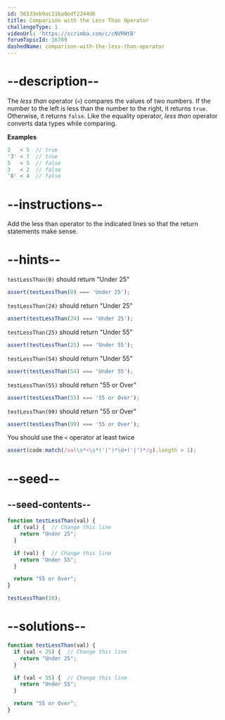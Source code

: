 ```yaml
---
id: 56533eb9ac21ba0edf2244d6
title: Comparison with the Less Than Operator
challengeType: 1
videoUrl: 'https://scrimba.com/c/cNVRWtB'
forumTopicId: 16789
dashedName: comparison-with-the-less-than-operator
---
```


# --description--

The <dfn>less than</dfn> operator (`<`) compares the values of two numbers. If the number to the left is less than the number to the right, it returns `true`. Otherwise, it returns `false`. Like the equality operator, <dfn>less than</dfn> operator converts data types while comparing.

**Examples**

```js
2   < 5  // true
'3' < 7  // true
5   < 5  // false
3   < 2  // false
'8' < 4  // false
```

# --instructions--

Add the less than operator to the indicated lines so that the return statements make sense.

# --hints--

`testLessThan(0)` should return "Under 25"

```js
assert(testLessThan(0) === 'Under 25');
```

`testLessThan(24)` should return "Under 25"

```js
assert(testLessThan(24) === 'Under 25');
```

`testLessThan(25)` should return "Under 55"

```js
assert(testLessThan(25) === 'Under 55');
```

`testLessThan(54)` should return "Under 55"

```js
assert(testLessThan(54) === 'Under 55');
```

`testLessThan(55)` should return "55 or Over"

```js
assert(testLessThan(55) === '55 or Over');
```

`testLessThan(99)` should return "55 or Over"

```js
assert(testLessThan(99) === '55 or Over');
```

You should use the `<` operator at least twice

```js
assert(code.match(/val\s*<\s*('|")*\d+('|")*/g).length > 1);
```

# --seed--

## --seed-contents--

```js
function testLessThan(val) {
  if (val) {  // Change this line
    return "Under 25";
  }

  if (val) {  // Change this line
    return "Under 55";
  }

  return "55 or Over";
}

testLessThan(10);
```

# --solutions--

```js
function testLessThan(val) {
  if (val < 25) {  // Change this line
    return "Under 25";
  }

  if (val < 55) {  // Change this line
    return "Under 55";
  }

  return "55 or Over";
}
```